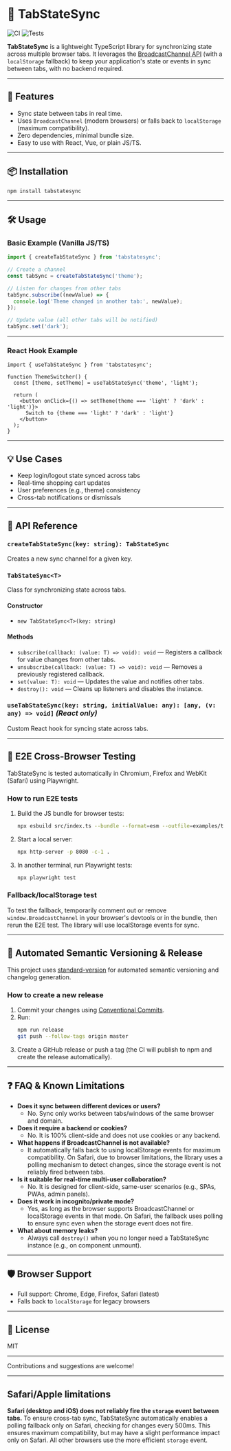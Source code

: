 # 🧩 TabStateSync

![CI](https://github.com/robertluiz/TabStateSync/actions/workflows/ci.yml/badge.svg)
![Tests](https://github.com/robertluiz/TabStateSync/actions/workflows/ci.yml/badge.svg?label=tests)

**TabStateSync** is a lightweight TypeScript library for synchronizing state across multiple browser tabs.
It leverages the [BroadcastChannel API](https://developer.mozilla.org/en-US/docs/Web/API/Broadcast_Channel_API) (with a `localStorage` fallback) to keep your application's state or events in sync between tabs, with no backend required.

---

## 🚀 Features

* Sync state between tabs in real time.
* Uses `BroadcastChannel` (modern browsers) or falls back to `localStorage` (maximum compatibility).
* Zero dependencies, minimal bundle size.
* Easy to use with React, Vue, or plain JS/TS.

---

## 📦 Installation

```bash
npm install tabstatesync
```

---

## 🛠️ Usage

### Basic Example (Vanilla JS/TS)

```ts
import { createTabStateSync } from 'tabstatesync';

// Create a channel
const tabSync = createTabStateSync('theme');

// Listen for changes from other tabs
tabSync.subscribe((newValue) => {
  console.log('Theme changed in another tab:', newValue);
});

// Update value (all other tabs will be notified)
tabSync.set('dark');
```

---

### React Hook Example

```tsx
import { useTabStateSync } from 'tabstatesync';

function ThemeSwitcher() {
  const [theme, setTheme] = useTabStateSync('theme', 'light');
  
  return (
    <button onClick={() => setTheme(theme === 'light' ? 'dark' : 'light')}>
      Switch to {theme === 'light' ? 'dark' : 'light'}
    </button>
  );
}
```

---

## 💡 Use Cases

* Keep login/logout state synced across tabs
* Real-time shopping cart updates
* User preferences (e.g., theme) consistency
* Cross-tab notifications or dismissals

---

## 📝 API Reference

### `createTabStateSync(key: string): TabStateSync`
Creates a new sync channel for a given key.

### `TabStateSync<T>`
Class for synchronizing state across tabs.

#### Constructor
- `new TabStateSync<T>(key: string)`

#### Methods
- `subscribe(callback: (value: T) => void): void` — Registers a callback for value changes from other tabs.
- `unsubscribe(callback: (value: T) => void): void` — Removes a previously registered callback.
- `set(value: T): void` — Updates the value and notifies other tabs.
- `destroy(): void` — Cleans up listeners and disables the instance.

### `useTabStateSync(key: string, initialValue: any): [any, (v: any) => void]` *(React only)*
Custom React hook for syncing state across tabs.

---

## 🧪 E2E Cross-Browser Testing

TabStateSync is tested automatically in Chromium, Firefox and WebKit (Safari) using Playwright.

### How to run E2E tests

1. Build the JS bundle for browser tests:
   ```bash
   npx esbuild src/index.ts --bundle --format=esm --outfile=examples/tabstatesync.bundle.js
   ```
2. Start a local server:
   ```bash
   npx http-server -p 8080 -c-1 .
   ```
3. In another terminal, run Playwright tests:
   ```bash
   npx playwright test
   ```

### Fallback/localStorage test
To test the fallback, temporarily comment out or remove `window.BroadcastChannel` in your browser's devtools or in the bundle, then rerun the E2E test. The library will use localStorage events for sync.

---

## 🚀 Automated Semantic Versioning & Release

This project uses [standard-version](https://github.com/conventional-changelog/standard-version) for automated semantic versioning and changelog generation.

### How to create a new release

1. Commit your changes using [Conventional Commits](https://www.conventionalcommits.org/en/v1.0.0/).
2. Run:
   ```bash
   npm run release
   git push --follow-tags origin master
   ```
3. Create a GitHub release or push a tag (the CI will publish to npm and create the release automatically).

---

## ❓ FAQ & Known Limitations

- **Does it sync between different devices or users?**
  - No. Sync only works between tabs/windows of the same browser and domain.
- **Does it require a backend or cookies?**
  - No. It is 100% client-side and does not use cookies or any backend.
- **What happens if BroadcastChannel is not available?**
  - It automatically falls back to using localStorage events for maximum compatibility. On Safari, due to browser limitations, the library uses a polling mechanism to detect changes, since the storage event is not reliably fired between tabs.
- **Is it suitable for real-time multi-user collaboration?**
  - No. It is designed for client-side, same-user scenarios (e.g., SPAs, PWAs, admin panels).
- **Does it work in incognito/private mode?**
  - Yes, as long as the browser supports BroadcastChannel or localStorage events in that mode. On Safari, the fallback uses polling to ensure sync even when the storage event does not fire.
- **What about memory leaks?**
  - Always call `destroy()` when you no longer need a TabStateSync instance (e.g., on component unmount).

---

## 🛡️ Browser Support

* Full support: Chrome, Edge, Firefox, Safari (latest)
* Falls back to `localStorage` for legacy browsers

---

## 📄 License

MIT

---

Contributions and suggestions are welcome!

---

## Safari/Apple limitations

**Safari (desktop and iOS) does not reliably fire the `storage` event between tabs.**
To ensure cross-tab sync, TabStateSync automatically enables a polling fallback only on Safari, checking for changes every 500ms. This ensures maximum compatibility, but may have a slight performance impact only on Safari. All other browsers use the more efficient `storage` event.
